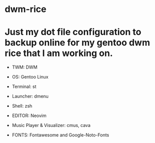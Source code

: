 # dwm-rice
# Just my dot file configuration to backup online for my gentoo dwm rice that I am working on.



* TWM: DWM

* OS: Gentoo Linux

* Terminal: st

* Launcher: dmenu

* Shell: zsh

* EDITOR: Neovim

* Music Player & Visualizer: cmus, cava

* FONTS: Fontawesome and Google-Noto-Fonts
